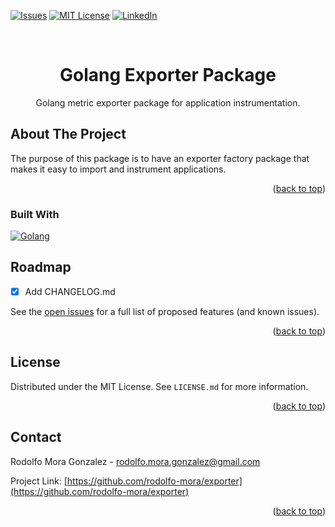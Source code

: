 <!-- Improved compatibility of back to top link: See: https://github.com/othneildrew/Best-README-Template/pull/73 -->
<a name="readme-top"></a>
<!--
*** Thanks for checking out the Best-README-Template. If you have a suggestion
*** that would make this better, please fork the repo and create a pull request
*** or simply open an issue with the tag "enhancement".
*** Don't forget to give the project a star!
*** Thanks again! Now go create something AMAZING! :D
-->

<!-- PROJECT SHIELDS -->
<!--
*** I'm using markdown "reference style" links for readability.
*** Reference links are enclosed in brackets [ ] instead of parentheses ( ).
*** See the bottom of this document for the declaration of the reference variables
*** for contributors-url, forks-url, etc. This is an optional, concise syntax you may use.
*** https://www.markdownguide.org/basic-syntax/#reference-style-links
-->
<!-- [![Contributors][contributors-shield]][contributors-url]
[![Forks][forks-shield]][forks-url] -->
<!-- [![Stargazers][stars-shield]][stars-url] -->
[![Issues][issues-shield]][issues-url]
[![MIT License][license-shield]][license-url]
[![LinkedIn][linkedin-shield]][linkedin-url]

<!-- PROJECT LOGO -->
<br />
<div align="center">

  <h1 align="center">Golang Exporter Package</h3>

  <p align="center">
    Golang metric exporter package for application instrumentation.
  <br />

  </p>
</div>

<!-- ABOUT THE PROJECT -->
## About The Project

<!-- [![Product Name Screen Shot][product-screenshot]](https://example.com) -->

The purpose of this package is to have an exporter factory package that makes it easy to import and instrument applications.

<p align="right">(<a href="#readme-top">back to top</a>)</p>

### Built With

[![Golang][Golang.dev]][golang-url]

<!-- ROADMAP -->
## Roadmap

- [X] Add CHANGELOG.md

See the [open issues](https://github.com/rodolfo-mora/golang-log-generator/issues) for a full list of proposed features (and known issues).

<p align="right">(<a href="#readme-top">back to top</a>)</p>

<!-- LICENSE -->
## License

Distributed under the MIT License. See `LICENSE.md` for more information.

<p align="right">(<a href="#readme-top">back to top</a>)</p>

<!-- CONTACT -->
## Contact

Rodolfo Mora Gonzalez - rodolfo.mora.gonzalez@gmail.com

Project Link: [https://github.com/rodolfo-mora/exporter](https://github.com/rodolfo-mora/exporter)

<p align="right">(<a href="#readme-top">back to top</a>)</p>

<!-- MARKDOWN LINKS & IMAGES -->
<!-- https://www.markdownguide.org/basic-syntax/#reference-style-links -->

[stars-shield]: https://img.shields.io/github/stars/othneildrew/Best-README-Template.svg?style=for-the-badge
[stars-url]: https://github.com/rodolfo-mora/golang-log-generator/stargazers
[issues-shield]: https://img.shields.io/github/issues/othneildrew/Best-README-Template.svg?style=for-the-badge
[issues-url]: https://github.com/rodolfo-mora/exporter/issues
[license-shield]: https://img.shields.io/github/license/othneildrew/Best-README-Template.svg?style=for-the-badge
[license-url]: https://github.com/othneildrew/Best-README-Template/blob/master/LICENSE.txt
[linkedin-shield]: https://img.shields.io/badge/-LinkedIn-black.svg?style=for-the-badge&logo=linkedin&colorB=555
[linkedin-url]: https://www.linkedin.com/in/rodolfo-mora-2214a9b7
[golang-url]: https://go.dev/
[Golang.dev]: https://img.shields.io/badge/Go-00ADD8?style=for-the-badge&logo=go&logoColor=white